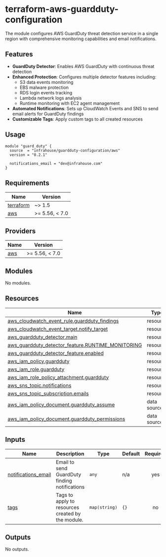 # terraform-aws-guardduty-configuration

The module configures AWS GuardDuty threat detection service in a single region with comprehensive monitoring capabilities and email notifications.

## Features

- **GuardDuty Detector**: Enables AWS GuardDuty with continuous threat detection
- **Enhanced Protection**: Configures multiple detector features including:
  - S3 data events monitoring
  - EBS malware protection
  - RDS login events tracking
  - Lambda network logs analysis
  - Runtime monitoring with EC2 agent management
- **Automated Notifications**: Sets up CloudWatch Events and SNS to send email alerts for GuardDuty findings
- **Customizable Tags**: Apply custom tags to all created resources

## Usage

```hcl
module "guard_duty" {
  source  = "infrahouse/guardduty-configuration/aws"
  version = "0.2.1"

  notifications_email = "dev@infrahouse.com"
}
```
## Requirements

| Name | Version |
|------|---------|
| <a name="requirement_terraform"></a> [terraform](#requirement\_terraform) | ~> 1.5 |
| <a name="requirement_aws"></a> [aws](#requirement\_aws) | >= 5.56, < 7.0 |

## Providers

| Name | Version |
|------|---------|
| <a name="provider_aws"></a> [aws](#provider\_aws) | >= 5.56, < 7.0 |

## Modules

No modules.

## Resources

| Name | Type |
|------|------|
| [aws_cloudwatch_event_rule.guardduty_findings](https://registry.terraform.io/providers/hashicorp/aws/latest/docs/resources/cloudwatch_event_rule) | resource |
| [aws_cloudwatch_event_target.notify_target](https://registry.terraform.io/providers/hashicorp/aws/latest/docs/resources/cloudwatch_event_target) | resource |
| [aws_guardduty_detector.main](https://registry.terraform.io/providers/hashicorp/aws/latest/docs/resources/guardduty_detector) | resource |
| [aws_guardduty_detector_feature.RUNTIME_MONITORING](https://registry.terraform.io/providers/hashicorp/aws/latest/docs/resources/guardduty_detector_feature) | resource |
| [aws_guardduty_detector_feature.enabled](https://registry.terraform.io/providers/hashicorp/aws/latest/docs/resources/guardduty_detector_feature) | resource |
| [aws_iam_policy.guardduty](https://registry.terraform.io/providers/hashicorp/aws/latest/docs/resources/iam_policy) | resource |
| [aws_iam_role.guardduty](https://registry.terraform.io/providers/hashicorp/aws/latest/docs/resources/iam_role) | resource |
| [aws_iam_role_policy_attachment.guardduty](https://registry.terraform.io/providers/hashicorp/aws/latest/docs/resources/iam_role_policy_attachment) | resource |
| [aws_sns_topic.notifications](https://registry.terraform.io/providers/hashicorp/aws/latest/docs/resources/sns_topic) | resource |
| [aws_sns_topic_subscription.emails](https://registry.terraform.io/providers/hashicorp/aws/latest/docs/resources/sns_topic_subscription) | resource |
| [aws_iam_policy_document.guardduty_assume](https://registry.terraform.io/providers/hashicorp/aws/latest/docs/data-sources/iam_policy_document) | data source |
| [aws_iam_policy_document.guardduty_permissions](https://registry.terraform.io/providers/hashicorp/aws/latest/docs/data-sources/iam_policy_document) | data source |

## Inputs

| Name | Description | Type | Default | Required |
|------|-------------|------|---------|:--------:|
| <a name="input_notifications_email"></a> [notifications\_email](#input\_notifications\_email) | Email to send GuardDuty finding notifications | `any` | n/a | yes |
| <a name="input_tags"></a> [tags](#input\_tags) | Tags to apply to resources created by the module. | `map(string)` | `{}` | no |

## Outputs

No outputs.
